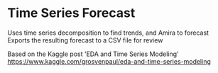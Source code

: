 # Time Series Forecast
Uses time series decomposition to find trends, and Amira to forecast
Exports the resulting forecast to a CSV file for review

Based on the Kaggle post 'EDA and Time Series Modeling' https://www.kaggle.com/grosvenpaul/eda-and-time-series-modeling
